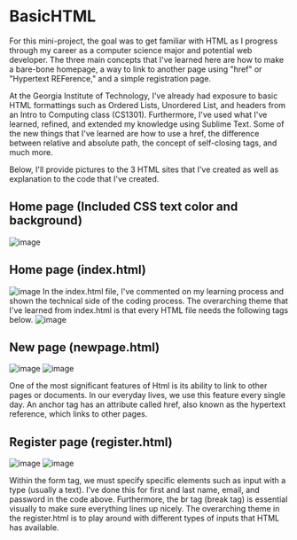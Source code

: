 # BasicHTML

For this mini-project, the goal was to get familiar with HTML as I progress through my career as a computer science major and potential web developer. The three main concepts that I've learned here are how to make a bare-bone homepage, a way to link to another page using "href" or "Hypertext REFerence," and a simple registration page. 

At the Georgia Institute of Technology, I've already had exposure to basic HTML formattings such as Ordered Lists, Unordered List, and headers from an Intro to Computing class (CS1301). Furthermore, I've used what I've learned, refined, and extended my knowledge using Sublime Text. Some of the new things that I've learned are how to use a href, the difference between relative and absolute path, the concept of self-closing tags, and much more.

Below, I'll provide pictures to the 3 HTML sites that I've created as well as explanation to the code that I've created.

## Home page (Included CSS text color and background)
![image](https://user-images.githubusercontent.com/88602267/154535491-98663457-8951-4633-8b68-dfd8e458452e.png)


## Home page (index.html)
![image](https://user-images.githubusercontent.com/88602267/148469344-9b4f0ec3-fef9-4612-a0e7-a5a3ec0e6cc6.png)
In the index.html file, I've commented on my learning process and shown the technical side of the coding process. The overarching theme that I've learned from index.html is that every HTML file needs the following tags below.
![image](https://user-images.githubusercontent.com/88602267/148470172-d2d4c5a1-b216-48ca-aa26-116b0f024802.png)

## New page (newpage.html)
![image](https://user-images.githubusercontent.com/88602267/148470563-0e6a1afb-0ac3-465b-bc1d-b743ba342257.png)
![image](https://user-images.githubusercontent.com/88602267/148471000-74ef2dbf-95ba-48fb-a72b-f99e9b597237.png)

One of the most significant features of Html is its ability to link to other pages or documents. In our everyday lives, we use this feature every single day.
An anchor tag has an attribute called href, also known as the hypertext reference, which links to other pages.

## Register page (register.html)
![image](https://user-images.githubusercontent.com/88602267/148470897-ba9228ae-4747-4448-b05f-0030f63b644f.png)
![image](https://user-images.githubusercontent.com/88602267/148471046-5e81acc3-3d62-4983-9ff2-ef6d55579850.png)

Within the form tag, we must specify specific elements such as input with a type (usually a text). I've done this for first and last name, email, and password in the code above. Furthermore, the br tag (break tag) is essential visually to make sure everything lines up nicely. The overarching theme in the register.html is to play around with different types of inputs that HTML has available.
